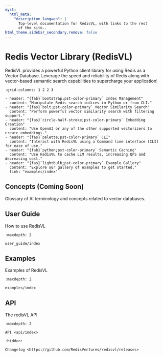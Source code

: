 ```yaml
---
myst:
  html_meta:
    "description lang=en": |
      Top-level documentation for RedisVL, with links to the rest
      of the site..
html_theme.sidebar_secondary.remove: false
---
```


# Redis Vector Library (RedisVL)

RedisVL provides a powerful Python client library for using Redis as a Vector Database.
Leverage the speed and reliability of Redis along with vector-based semantic search capabilities
to supercharge your application!

```{gallery-grid}
:grid-columns: 1 2 2 3

- header: "{fab}`bootstrap;pst-color-primary` Index Management"
  content: "Manipulate Redis search indices in Python or from CLI."
- header: "{fas}`bolt;pst-color-primary` Vector Similarity Search"
  content: "Perform powerful vector similarity search with filtering support."
- header: "{fas}`circle-half-stroke;pst-color-primary` Embedding Creation"
  content: "Use OpenAI or any of the other supported vectorizers to create embeddings."
- header: "{fas}`palette;pst-color-primary` CLI"
  content: "Interact with RedisVL using a Command line interface (CLI) for ease of use."
- header: "{fab}`python;pst-color-primary` Semantic Caching"
  content: "Use RedisVL to cache LLM results, increasing QPS and decreasing cost."
- header: "{fas}`lightbulb;pst-color-primary` Example Gallery"
  content: "Explore our gallery of examples to get started."
  link: "examples/index"
```

## Concepts (Coming Soon)

Glossary of AI terminology and concepts related to vector databases.


## User Guide

How to use RedisVL

```{toctree}
:maxdepth: 2

user_guide/index
```


## Examples

Examples of RedisVL

```{toctree}
:maxdepth: 2

examples/index
```


## API

The redisVL API

```{toctree}
:maxdepth: 2

API <api/index>
```


```{toctree}
:hidden:

Changelog <https://github.com/RedisVentures/redisvl/releases>
```